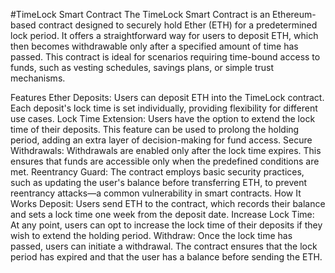 
#TimeLock Smart Contract
The TimeLock Smart Contract is an Ethereum-based contract designed to securely hold Ether (ETH) for a predetermined lock period. It offers a straightforward way for users to deposit ETH, which then becomes withdrawable only after a specified amount of time has passed. This contract is ideal for scenarios requiring time-bound access to funds, such as vesting schedules, savings plans, or simple trust mechanisms.

Features
Ether Deposits: Users can deposit ETH into the TimeLock contract. Each deposit's lock time is set individually, providing flexibility for different use cases.
Lock Time Extension: Users have the option to extend the lock time of their deposits. This feature can be used to prolong the holding period, adding an extra layer of decision-making for fund access.
Secure Withdrawals: Withdrawals are enabled only after the lock time expires. This ensures that funds are accessible only when the predefined conditions are met.
Reentrancy Guard: The contract employs basic security practices, such as updating the user's balance before transferring ETH, to prevent reentrancy attacks—a common vulnerability in smart contracts.
How It Works
Deposit: Users send ETH to the contract, which records their balance and sets a lock time one week from the deposit date.
Increase Lock Time: At any point, users can opt to increase the lock time of their deposits if they wish to extend the holding period.
Withdraw: Once the lock time has passed, users can initiate a withdrawal. The contract ensures that the lock period has expired and that the user has a balance before sending the ETH.
